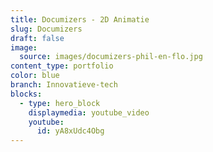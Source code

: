 ```yaml
---
title: Documizers - 2D Animatie
slug: Documizers
draft: false
image:
  source: images/documizers-phil-en-flo.jpg
content_type: portfolio
color: blue
branch: Innovatieve-tech
blocks:
  - type: hero_block
    displaymedia: youtube_video
    youtube:
      id: yA8xUdc4Obg
---
```


